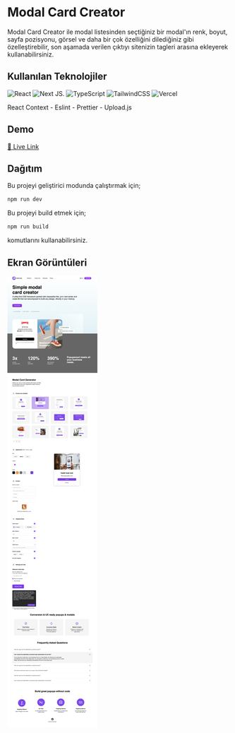 # Modal Card Creator

Modal Card Creator ile modal listesinden seçtiğiniz bir modal'ın renk, boyut,
sayfa pozisyonu, görsel ve daha bir çok özelliğini dilediğiniz gibi özelleştirebilir, son aşamada verilen çıktıyı sitenizin <body> tagleri arasına ekleyerek kullanabilirsiniz.

## Kullanılan Teknolojiler
![React](https://img.shields.io/badge/react-%2320232a.svg?style=for-the-badge&logo=react&logoColor=%2361DAFB)  ![Next JS](https://img.shields.io/badge/Next-black?style=for-the-badge&logo=next.js&logoColor=white). ![TypeScript](https://img.shields.io/badge/typescript-%23007ACC.svg?style=for-the-badge&logo=typescript&logoColor=white)   ![TailwindCSS](https://img.shields.io/badge/tailwindcss-%2338B2AC.svg?style=for-the-badge&logo=tailwind-css&logoColor=white)   ![Vercel](https://img.shields.io/badge/vercel-%23000000.svg?style=for-the-badge&logo=vercel&logoColor=white) 

React Context - Eslint - Prettier - Upload.js

## Demo

[🔴 Live Link](https://modal-creator-page-kadir.vercel.app/)

## Dağıtım

Bu projeyi geliştirici modunda çalıştırmak için;

```bash
npm run dev
```

Bu projeyi build etmek için;

```bash
npm run build

```

komutlarını kullanabilirsiniz.

## Ekran Görüntüleri

![Uygulama Ekran Görüntüsü](./public/screencapture.png)
